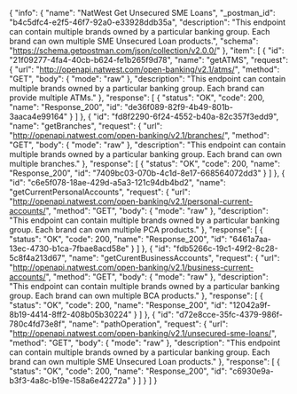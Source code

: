 {
  "info": {
    "name": "NatWest Get Unsecured SME Loans",
    "_postman_id": "b4c5dfc4-e2f5-46f7-92a0-e33928ddb35a",
    "description": "This endpoint can contain multiple brands owned by a particular banking group. Each brand can own multiple SME Unsecured Loan products.",
    "schema": "https://schema.getpostman.com/json/collection/v2.0.0/"
  },
  "item": [
    {
      "id": "21f09277-4fa4-40cb-b624-fe1b265f9d78",
      "name": "getATMS",
      "request": {
        "url": "http://openapi.natwest.com/open-banking/v2.1/atms/",
        "method": "GET",
        "body": {
          "mode": "raw"
        },
        "description": "This endpoint can contain multiple brands owned by a particular banking group. Each brand can provide multiple ATMs."
      },
      "response": [
        {
          "status": "OK",
          "code": 200,
          "name": "Response_200",
          "id": "de36f089-82f9-4b49-801b-3aaca4e99164"
        }
      ]
    },
    {
      "id": "fd8f2290-6f24-4552-b40a-82c357f3edd9",
      "name": "getBranches",
      "request": {
        "url": "http://openapi.natwest.com/open-banking/v2.1/branches/",
        "method": "GET",
        "body": {
          "mode": "raw"
        },
        "description": "This endpoint can contain multiple brands owned by a particular banking group. Each brand can own multiple branches."
      },
      "response": [
        {
          "status": "OK",
          "code": 200,
          "name": "Response_200",
          "id": "7409bc03-070b-4c1d-8e17-668564072dd3"
        }
      ]
    },
    {
      "id": "c6e5f078-18ae-429d-a5a3-121c94db4bd2",
      "name": "getCurrentPersonalAccounts",
      "request": {
        "url": "http://openapi.natwest.com/open-banking/v2.1/personal-current-accounts/",
        "method": "GET",
        "body": {
          "mode": "raw"
        },
        "description": "This endpoint can contain multiple brands owned by a particular banking group. Each brand can own multiple PCA products."
      },
      "response": [
        {
          "status": "OK",
          "code": 200,
          "name": "Response_200",
          "id": "6461a7aa-13ec-4730-b1ca-7fbae8acd58e"
        }
      ]
    },
    {
      "id": "fdb5266c-19c1-49f2-8c28-5c8f4a213d67",
      "name": "getCurentBusinessAccounts",
      "request": {
        "url": "http://openapi.natwest.com/open-banking/v2.1/business-current-accounts/",
        "method": "GET",
        "body": {
          "mode": "raw"
        },
        "description": "This endpoint can contain multiple brands owned by a particular banking group. Each brand can own multiple BCA products."
      },
      "response": [
        {
          "status": "OK",
          "code": 200,
          "name": "Response_200",
          "id": "12042a9f-8b19-4414-8ff2-408b05b30224"
        }
      ]
    },
    {
      "id": "d72e8cce-35fc-4379-986f-780c4fd73e8f",
      "name": "pathOperation",
      "request": {
        "url": "http://openapi.natwest.com/open-banking/v2.1/unsecured-sme-loans/",
        "method": "GET",
        "body": {
          "mode": "raw"
        },
        "description": "This endpoint can contain multiple brands owned by a particular banking group. Each brand can own multiple SME Unsecured Loan products."
      },
      "response": [
        {
          "status": "OK",
          "code": 200,
          "name": "Response_200",
          "id": "c6930e9a-b3f3-4a8c-b19e-158a6e42272a"
        }
      ]
    }
  ]
}